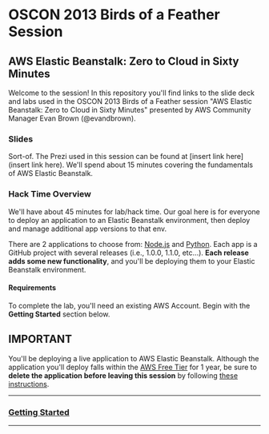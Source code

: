 # OSCON 2013 Birds of a Feather Session

## AWS Elastic Beanstalk: Zero to Cloud in Sixty Minutes

Welcome to the session! In this repository you'll find links to the slide deck and labs used in the OSCON 2013 Birds of a Feather session "AWS Elastic Beanstalk: Zero to Cloud in Sixty Minutes" presented by AWS Community Manager Evan Brown (@evandbrown).

### Slides
Sort-of. The Prezi used in this session can be found at [insert link here](insert link here). We'll spend about 15 minutes covering the fundamentals of AWS Elastic Beanstalk.

### Hack Time Overview
We'll have about 45 minutes for lab/hack time. Our goal here is for everyone to deploy an application to an Elastic Beanstalk environment, then deploy and manage additional app versions to that env. 

There are 2 applications to choose from: [Node.js](github.com/awslabs/eb-node-express) and [Python](github.com/awslabs/eb-python-flask). Each app is a GitHub project with several releases (i.e., 1.0.0, 1.1.0, etc...). **Each release adds some new functionality**, and you'll be deploying them to your Elastic Beanstalk environment.

#### Requirements
To complete the lab, you'll need an existing AWS Account. Begin with the **Getting Started** section below.

## IMPORTANT
You'll be deploying a live application to AWS Elastic Beanstalk. Although the application you'll deploy falls within the [AWS Free Tier](https://aws.amazon.com/free) for 1 year, be sure to **delete the application before leaving this session** by following [these instructions](important.md).


---

### [Getting Started](getting-started.md)

---
